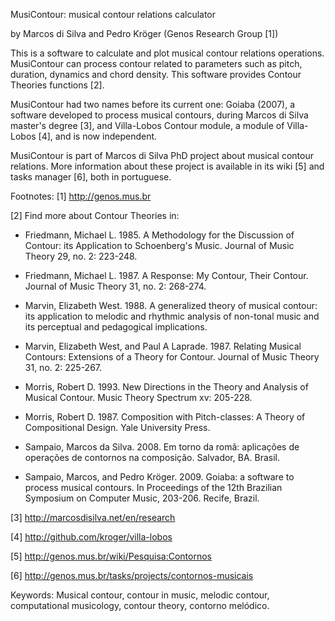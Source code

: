 MusiContour: musical contour relations calculator

by Marcos di Silva and Pedro Kröger (Genos Research Group [1])

This is a software to calculate and plot musical contour relations
operations. MusiContour can process contour related to parameters such
as pitch, duration, dynamics and chord density. This software provides
Contour Theories functions [2].

MusiContour had two names before its current one: Goiaba (2007), a
software developed to process musical contours, during Marcos di Silva
master's degree [3], and Villa-Lobos Contour module, a module of
Villa-Lobos [4], and is now independent.

MusiContour is part of Marcos di Silva PhD project about musical
contour relations. More information about these project is available
in its wiki [5] and tasks manager [6], both in portuguese.

Footnotes:
[1] http://genos.mus.br

[2] Find more about Contour Theories in:﻿

* Friedmann, Michael L. 1985. A Methodology for the Discussion of
  Contour: its Application to Schoenberg's Music. Journal of Music
  Theory 29, no. 2: 223-248.

* Friedmann, Michael L. 1987. A Response: My Contour, Their
  Contour. Journal of Music Theory 31, no. 2: 268-274.

* Marvin, Elizabeth West. 1988. A generalized theory of musical
  contour: its application to melodic and rhythmic analysis of
  non-tonal music and its perceptual and pedagogical implications.

* Marvin, Elizabeth West, and Paul A Laprade. 1987. Relating Musical
  Contours: Extensions of a Theory for Contour. Journal of Music
  Theory 31, no. 2: 225-267.

* Morris, Robert D. 1993. New Directions in the Theory and Analysis of
  Musical Contour. Music Theory Spectrum xv: 205-228.

* Morris, Robert D. 1987. Composition with Pitch-classes: A Theory of
  Compositional Design. Yale University Press.

* Sampaio, Marcos da Silva. 2008. Em torno da romã: aplicações de
  operações de contornos na composição. Salvador, BA. Brasil.

* Sampaio, Marcos, and Pedro Kröger. 2009. Goiaba: a software to
  process musical contours. In Proceedings of the 12th Brazilian
  Symposium on Computer Music, 203-206. Recife, Brazil.

[3] http://marcosdisilva.net/en/research

[4] http://github.com/kroger/villa-lobos

[5] http://genos.mus.br/wiki/Pesquisa:Contornos

[6] http://genos.mus.br/tasks/projects/contornos-musicais

Keywords: Musical contour, contour in music, melodic contour,
          computational musicology, contour theory, contorno melódico.
